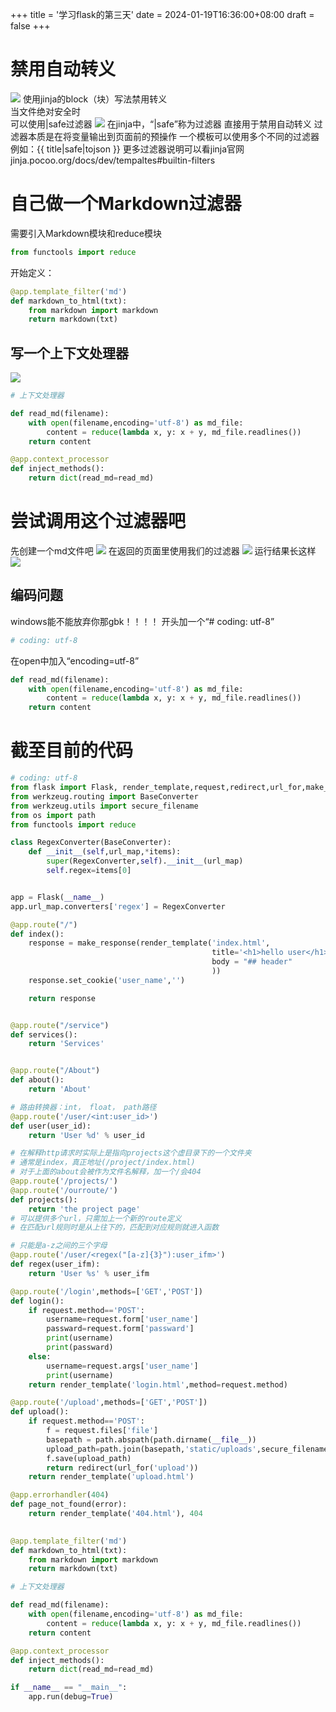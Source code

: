 +++
title = '学习flask的第三天'
date = 2024-01-19T16:36:00+08:00
draft = false
+++
# 禁用自动转义
![](/image/jinjablock.png)
使用jinja的block（块）写法禁用转义  
当文件绝对安全时  
可以使用|safe过滤器
![](/image/safe.png)
在jinja中，“|safe”称为过滤器
直接用于禁用自动转义
过滤器本质是在将变量输出到页面前的预操作
一个模板可以使用多个不同的过滤器
例如：{{ title|safe|tojson }}
更多过滤器说明可以看jinja官网
jinja.pocoo.org/docs/dev/tempaltes#builtin-filters
# 自己做一个Markdown过滤器
需要引入Markdown模块和reduce模块
```python
from functools import reduce
```
开始定义：
```python
@app.template_filter('md')
def markdown_to_html(txt):
    from markdown import markdown
    return markdown(txt)
```
## 写一个上下文处理器
![](/image/textclq)
```python
# 上下文处理器

def read_md(filename):
    with open(filename,encoding='utf-8') as md_file:
        content = reduce(lambda x, y: x + y, md_file.readlines())
    return content

@app.context_processor
def inject_methods():
    return dict(read_md=read_md)

```
# 尝试调用这个过滤器吧
先创建一个md文件吧
![](/image/html1.png)
在返回的页面里使用我们的过滤器
![](/image/useglq)
运行结果长这样
![](/image/glqresult)

## 编码问题
windows能不能放弃你那gbk！！！！
开头加一个“# coding: utf-8”
```python
# coding: utf-8
```
在open中加入“encoding=utf-8”
```python
def read_md(filename):
    with open(filename,encoding='utf-8') as md_file:
        content = reduce(lambda x, y: x + y, md_file.readlines())
    return content
```
# 截至目前的代码
```python
# coding: utf-8
from flask import Flask, render_template,request,redirect,url_for,make_response,abort
from werkzeug.routing import BaseConverter
from werkzeug.utils import secure_filename
from os import path
from functools import reduce

class RegexConverter(BaseConverter):
    def __init__(self,url_map,*items):
        super(RegexConverter,self).__init__(url_map)
        self.regex=items[0]


app = Flask(__name__)
app.url_map.converters['regex'] = RegexConverter

@app.route("/")
def index():
    response = make_response(render_template('index.html', 
                                             title='<h1>hello user</h1>',
                                             body = "## header"
                                             ))
    response.set_cookie('user_name','')

    return response


@app.route("/service")
def services():
    return 'Services'


@app.route("/About")
def about():
    return 'About'

# 路由转换器：int， float， path路径
@app.route('/user/<int:user_id>')
def user(user_id):
    return 'User %d' % user_id

# 在解释http请求时实际上是指向projects这个虚目录下的一个文件夹
# 通常是index，真正地址(/project/index.html)
# 对于上面的about会被作为文件名解释，加一个/会404
@app.route('/projects/')
@app.route('/ourroute/')
def projects():
    return 'the project page'
# 可以提供多个url，只需加上一个新的route定义
# 在匹配url规则时是从上往下的，匹配到对应规则就进入函数

# 只能是a-z之间的三个字母
@app.route('/user/<regex("[a-z]{3}"):user_ifm>')
def regex(user_ifm):
    return 'User %s' % user_ifm

@app.route('/login',methods=['GET','POST'])
def login():
    if request.method=='POST':
        username=request.form['user_name']
        passward=request.form['passward']
        print(username)
        print(passward)
    else:
        username=request.args['user_name']
        print(username)
    return render_template('login.html',method=request.method)

@app.route('/upload',methods=['GET','POST'])
def upload():
    if request.method=='POST':
        f = request.files['file']
        basepath = path.abspath(path.dirname(__file__))
        upload_path=path.join(basepath,'static/uploads',secure_filename(f.filename))
        f.save(upload_path)
        return redirect(url_for('upload'))
    return render_template('upload.html')

@app.errorhandler(404)
def page_not_found(error):
    return render_template('404.html'), 404
    

@app.template_filter('md')
def markdown_to_html(txt):
    from markdown import markdown
    return markdown(txt)

# 上下文处理器

def read_md(filename):
    with open(filename,encoding='utf-8') as md_file:
        content = reduce(lambda x, y: x + y, md_file.readlines())
    return content

@app.context_processor
def inject_methods():
    return dict(read_md=read_md)

if __name__ == "__main__":
    app.run(debug=True)

```